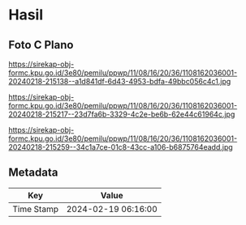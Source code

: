 # Hasil

## Foto C Plano

https://sirekap-obj-formc.kpu.go.id/3e80/pemilu/ppwp/11/08/16/20/36/1108162036001-20240218-215138--a1d841df-6d43-4953-bdfa-49bbc056c4c1.jpg

https://sirekap-obj-formc.kpu.go.id/3e80/pemilu/ppwp/11/08/16/20/36/1108162036001-20240218-215217--23d7fa6b-3329-4c2e-be6b-62e44c61964c.jpg

https://sirekap-obj-formc.kpu.go.id/3e80/pemilu/ppwp/11/08/16/20/36/1108162036001-20240218-215259--34c1a7ce-01c8-43cc-a106-b6875764eadd.jpg


## Metadata

| Key        | Value               |
| ---------- | ------------------- |
| Time Stamp | 2024-02-19 06:16:00 |



